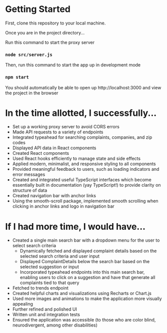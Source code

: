# Getting Started

First, clone this repository to your local machine.

Once you are in the project directory...

Run this command to start the proxy server
### `node src/server.js`

Then, run this command to start the app up in development mode
### `npm start`

You should automatically be able to open up http://localhost:3000 and view the project in the browser


# In the time allotted, I successfully...
* Set up a working proxy server to avoid CORS errors
* Made API requests to a variety of endpoints
* Integrated typeahead for searching complaints, companies, and zip codes
* Displayed API data in React components
* Created React components
* Used React hooks efficiently to manage state and side effects
* Applied modern, minimalist, and responsive styling to all components
* Provided meaningful feedback to users, such as loading indicators and error messages
* Created and integrated useful TypeScript interfaces which become essentially built in documentation (yay TypeScript!) to provide clarity on structure of data
* Created navigation bar with anchor links
* Using the smooth-scroll package, implemented smooth scrolling when clicking in anchor links and logo in navigation bar

# If I had more time, I would have...
* Created a single main search bar with a dropdown menu for the user to select search criteria
    * Dynamically fetched and displayed complaint details based on the selected search criteria and user input
    * Displayed ComplaintDetails below the search bar based on the selected suggestion or input
    * Incorporated typeahead endpoints into this main search bar, enabling users to click on a suggestion and have that generate all complaints tied to that query
* Fetched to trends endpoint
* Created helpful charts and visualizations using Recharts or Chart.js
* Used more images and animations to make the application more visually appealing
* Further refined and polished UI
* Written unit and integration tests
* Ensured the application was accessible (to those who are color blind, neurodivergent, among other disabilities)